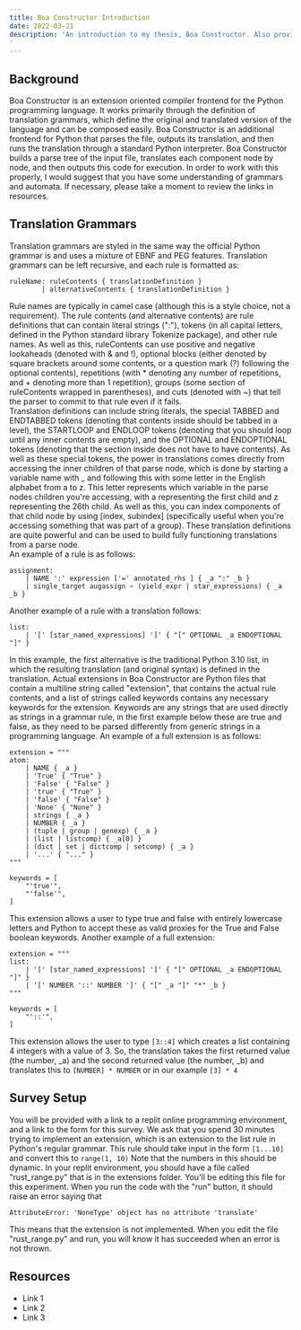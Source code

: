 ```yaml
---
title: Boa Constructor Introduction
date: 2022-03-21
description: 'An introduction to my thesis, Boa Constructor. Also provides links and references necessary to understand and work with it. 
'
---
```


## Background

Boa Constructor is an extension oriented compiler frontend for the Python programming language. It works primarily through the definition of translation grammars, which define the original and translated version of the language and can be composed easily. Boa Constructor is an additional frontend for Python that parses the file, outputs its translation, and then runs the translation through a standard Python interpreter. Boa Constructor builds a parse tree of the input file, translates each component node by node, and then outputs this code for execution. In order to work with this properly, I would suggest that you have some understanding of grammars and automata. If necessary, please take a moment to review the links in resources. 
## Translation Grammars

Translation grammars are styled in the same way the official Python grammar is and uses a mixture of EBNF and PEG features. Translation grammars can be left recursive, and each rule is formatted as: 
```
ruleName: ruleContents { translationDefinition } 
        | alternativeContents { translationDefinition }
```
Rule names are typically in camel case (although this is a style choice, not a requirement). The rule contents (and alternative contents) are rule definitions that can contain literal strings (":"), tokens (in all capital letters, defined in the Python standard library Tokenize package), and other rule names. As well as this, ruleContents can use positive and negative lookaheads (denoted with \& and !), optional blocks (either denoted by square brackets around some contents, or a question mark (?) following the optional contents), repetitions (with * denoting any number of repetitions, and + denoting more than 1 repetition), groups (some section of ruleContents wrapped in parentheses), and cuts (denoted with  ~) that tell the parser to commit to that rule even if it fails.  
Translation definitions can include string literals, the special TABBED and ENDTABBED tokens (denoting that contents inside should be tabbed in a level), the STARTLOOP and ENDLOOP tokens (denoting that you should loop until any inner contents are empty), and the OPTIONAL and ENDOPTIONAL tokens (denoting that the section inside does not have to have contents). As well as these special tokens, the power in translations comes directly from accessing the inner children of that parse node, which is done by starting a variable name with \_ and following this with some letter in the English alphabet from a to z. This letter represents which variable in the parse nodes children you're accessing, with a representing the first child and z representing the 26th child. As well as this, you can index components of that child node by using [index, subindex] (specifically useful when you're accessing something that was part of a group). These translation definitions are quite powerful and can be used to build fully functioning translations from a parse node.  
An example of a rule is as follows:
```
assignment:
    | NAME ':' expression ['=' annotated_rhs ] { _a ":" _b } 
    | single_target augassign ~ (yield_expr | star_expressions) { _a _b }
```
Another example of a rule with a translation follows:
```
list:
    | '[' [star_named_expressions] ']' { "[" OPTIONAL _a ENDOPTIONAL "]" }
```
In this example, the first alternative is the traditional Python 3.10 list, in which the resulting translation (and original syntax) is defined in the translation. 
Actual extensions in Boa Constructor are Python files that contain a multiline string called "extension", that contains 
the actual rule contents, and a list of strings called keywords contains any necessary keywords for the extension. Keywords are any strings that are used directly as strings in a grammar rule, in the first example below these are true and false, as they need to be parsed differently from generic strings in a programming language. 
An example of a full extension is as follows:
```
extension = """
atom:
    | NAME { _a } 
    | 'True' { "True" } 
    | 'False' { "False" }
    | 'true' { "True" }
    | 'false' { "False" }
    | 'None' { "None" }
    | strings { _a } 
    | NUMBER { _a } 
    | (tuple | group | genexp) { _a } 
    | (list | listcomp) { _a[0] } 
    | (dict | set | dictcomp | setcomp) { _a } 
    | '...' { "..." }
"""

keywords = [
    "'true'",
    "'false'",
]
```
This extension allows a user to type true and false with entirely lowercase letters and Python to accept these as valid proxies for the True and False boolean keywords. 
Another example of a full extension:
```
extension = """
list:
    | '[' [star_named_expressions] ']' { "[" OPTIONAL _a ENDOPTIONAL "]" }
    | '[' NUMBER '::' NUMBER ']' { "[" _a "]" "*" _b }
"""

keywords = [
    "'::'",
]
```
This extension allows the user to type `[3::4]` which creates a list containing 4 integers with a value of 3. So, the translation takes the first returned value (the number, _a) and the second returned value (the number, _b) and translates this to `[NUMBER] * NUMBER` or in our example `[3] * 4`
## Survey Setup
You will be provided with a link to a replit online programming environment, and a link to the form for this survey. We ask that you spend 30 minutes trying to implement an extension, which is an extension to the list rule in Python's regular grammar. This rule should take input in the form `[1...10]` and convert this to `range(1, 10)`
Note that the numbers in this should be dynamic. In your replit environment, you should have a file called "rust_range.py" that is in the extensions folder. You'll be editing this file for this experiment. When you run the code with the "run" button, it should raise an error saying that 
```
AttributeError: 'NoneType' object has no attribute 'translate'
```
This means that the extension is not implemented. When you edit the file "rust_range.py" and run, you will know it has succeeded when an error is not thrown. 
## Resources
- Link 1
- Link 2
- Link 3